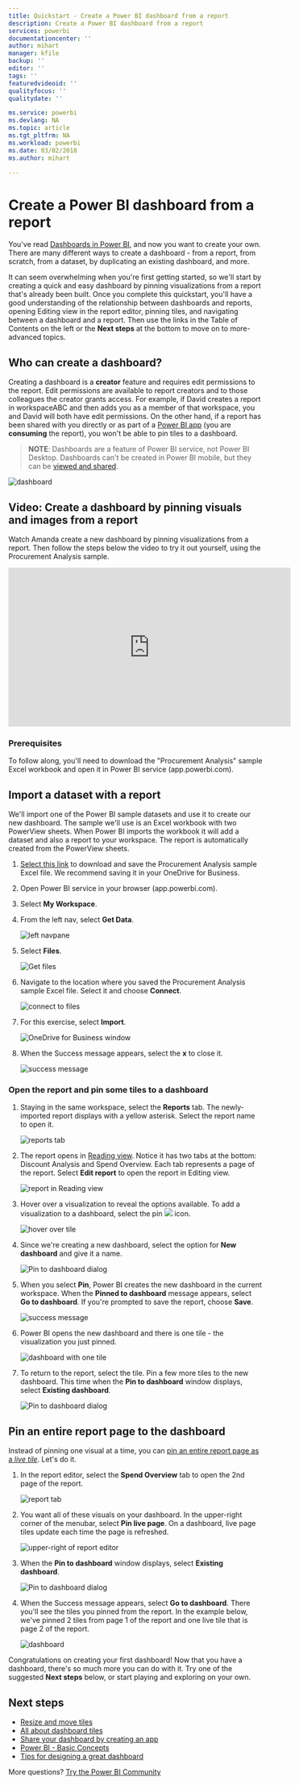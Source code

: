 ```yaml
---
title: Quickstart - Create a Power BI dashboard from a report
description: Create a Power BI dashboard from a report
services: powerbi
documentationcenter: ''
author: mihart
manager: kfile
backup: ''
editor: ''
tags: ''
featuredvideoid: ''
qualityfocus: ''
qualitydate: ''

ms.service: powerbi
ms.devlang: NA
ms.topic: article
ms.tgt_pltfrm: NA
ms.workload: powerbi
ms.date: 03/02/2018
ms.author: mihart

---
```

# Create a Power BI dashboard from a report
You've read [Dashboards in Power BI](service-dashboards.md), and now you want to create your own. There are many different ways to create a dashboard - from a report, from scratch, from a dataset, by duplicating an existing dashboard, and more.  

It can seem overwhelming when you're first getting started, so we'll start by creating a quick and easy dashboard by pinning visualizations from a report that's already been built. Once you complete this quickstart, you'll have a good understanding of the relationship between dashboards and reports, opening Editing view in the report editor, pinning tiles, and navigating between a dashboard and a report. Then use the links in the Table of Contents on the left or the **Next steps** at the bottom to move on to more-advanced topics.

## Who can create a dashboard?
Creating a dashboard is a **creator** feature and requires edit permissions to the report. Edit permissions are available to report creators and to those colleagues the creator grants access. For example, if David creates a report in workspaceABC and then adds you as a member of that workspace, you and David will both have edit permissions. On the other hand, if a report has been shared with you directly or as part of a [Power BI app](service-install-use-apps.md) (you are **consuming** the report), you won't be able to pin tiles to a dashboard.

> **NOTE**: Dashboards are a feature of Power BI service, not Power BI Desktop. Dashboards can't be created in Power BI mobile, but they can be [viewed and shared](mobile-apps-view-dashboard.md).
>
> 

![dashboard](media/service-dashboard-create/power-bi-completed-dashboard-small.png)

## Video: Create a dashboard by pinning visuals and images from a report
Watch Amanda create a new dashboard by pinning visualizations from a report. Then follow the steps below the video to try it out yourself, using the Procurement Analysis sample.

<iframe width="560" height="315" src="https://www.youtube.com/embed/lJKgWnvl6bQ" frameborder="0" allowfullscreen></iframe>

### Prerequisites
To follow along, you'll need to download the "Procurement Analysis" sample Excel workbook and open it in Power BI service (app.powerbi.com).

## Import a dataset with a report
We'll import one of the Power BI sample datasets and use it to create our new dashboard. The sample we'll use is an Excel workbook with two PowerView sheets. When Power BI imports the workbook it will add a dataset and also a report to your workspace.  The report is automatically created from the PowerView sheets.

1. [Select this link](http://go.microsoft.com/fwlink/?LinkId=529784) to download and save the Procurement Analysis sample Excel file. We recommend saving it in your OneDrive for Business.
2. Open Power BI service in your browser (app.powerbi.com).
3. Select **My Workspace**.
4. From the left nav, select **Get Data**.

    ![left navpane](media/service-dashboard-create/power-bi-get-data3.png)
5. Select **Files**.

   ![Get files](media/service-dashboard-create/power-bi-select-files.png)
6. Navigate to the location where you saved the Procurement Analysis sample Excel file. Select it and choose **Connect**.

   ![connect to files](media/service-dashboard-create/power-bi-connectnew.png)
7. For this exercise, select **Import**.

    ![OneDrive for Business window](media/service-dashboard-create/power-bi-import.png)
8. When the Success message appears, select the **x** to close it.

   ![success message](media/service-dashboard-create/power-bi-view-datasetnew.png)

### Open the report and pin some tiles to a dashboard
1. Staying in the same workspace, select the **Reports** tab. The newly-imported report displays with a yellow asterisk. Select the report name to open it.

    ![reports tab](media/service-dashboard-create/power-bi-reports.png)
2. The report opens in [Reading view](service-reading-view-and-editing-view.md). Notice it has two tabs at the bottom: Discount Analysis and Spend Overview. Each tab represents a page of the report.
    Select **Edit report** to open the report in Editing view.

    ![report in Reading view](media/service-dashboard-create/power-bi-reading-view.png)
3. Hover over a visualization to reveal the options available. To add a visualization to a dashboard, select the pin ![](media/service-dashboard-create/power-bi-pin-icon.png) icon.

    ![hover over tile](media/service-dashboard-create/power-bi-hover.png)
4. Since we're creating a new dashboard, select the option for **New dashboard** and give it a name.

   ![Pin to dashboard dialog](media/service-dashboard-create/power-bi-pin-tile.png)
5. When you select **Pin**, Power BI creates the new dashboard in the current workspace. When the **Pinned to dashboard** message appears, select **Go to dashboard**. If you're prompted to save the report, choose **Save**.

     ![success message](media/service-dashboard-create/power-bi-pin-success.png)
6. Power BI opens the new dashboard and there is one tile - the visualization you just pinned.

   ![dashboard with one tile](media/service-dashboard-create/power-bi-pinned.png)
7. To return to the report, select the tile. Pin a few more tiles to the new dashboard. This time when the **Pin to dashboard** window displays, select **Existing dashboard**.  

   ![Pin to dashboard dialog](media/service-dashboard-create/power-bi-existing-dashboard.png)

## Pin an entire report page to the dashboard
Instead of pinning one visual at a time, you can [pin an entire report page as a *live tile*](service-dashboard-pin-live-tile-from-report.md). Let's do it.

1. In the report editor, select the **Spend Overview** tab to open the 2nd page of the report.

   ![report tab](media/service-dashboard-create/power-bi-page-tab.png)

2. You want all of these visuals on your dashboard.  In the upper-right corner of the menubar, select **Pin live page**. On a dashboard, live page tiles update each time the page is refreshed.

   ![upper-right of report editor](media/service-dashboard-create/power-bi-pin-live.png)

3. When the **Pin to dashboard** window displays, select **Existing dashboard**.

   ![Pin to dashboard dialog](media/service-dashboard-create/power-bi-pin-live2.png)

4. When the Success message appears, select **Go to dashboard**. There you'll see the tiles you pinned from the report. In the example below, we've pinned 2 tiles from page 1 of the report and one live tile that is page 2 of the report.

   ![dashboard](media/service-dashboard-create/power-bi-dashboard.png)

Congratulations on creating your first dashboard! Now that you have a dashboard, there's so much more you can do with it.  Try one of the suggested **Next steps** below, or start playing and exploring on your own.   

## Next steps
* [Resize and move tiles](service-dashboard-edit-tile.md)
* [All about dashboard tiles](service-dashboard-tiles.md)
* [Share your dashboard by creating an app](service-create-distribute-apps.md)
* [Power BI - Basic Concepts](service-basic-concepts.md)
* [Tips for designing a great dashboard](service-dashboards-design-tips.md)

More questions? [Try the Power BI Community](http://community.powerbi.com/)
